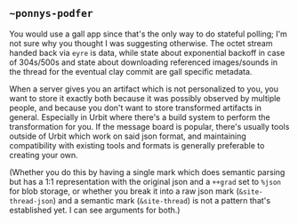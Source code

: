 ## `~ponnys-podfer`
You would use a gall app since that's the only way to do stateful polling; I'm not sure why you thought I was suggesting otherwise. The octet stream handed back via `eyre` is data, while state about exponential backoff in case of 304s/500s and state about downloading referenced images/sounds in the thread for the eventual clay commit are gall specific metadata.

When a server gives you an artifact which is not personalized to you, you want
to store it exactly both because it was possibly observed by multiple people, and because you don't want to store transformed artifacts in general. Especially in Urbit where there's a build system to perform the transformation for you. If the message board is popular, there's usually tools outside of Urbit which work on said json format, and maintaining compatibility with existing tools and formats is generally preferable to creating your own.

(Whether you do this by having a single mark which does semantic parsing but has a 1:1 representation with the original json and a `++grad` set to `%json` for blob storage, or whether you break it into a raw json mark (`&site-thread-json`) and a semantic mark (`&site-thread`) is not a pattern that's established yet. I can see arguments for both.)
